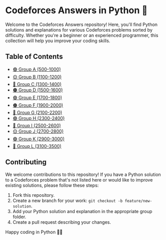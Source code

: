 # Codeforces Answers in Python 🚀

Welcome to the Codeforces Answers repository! Here, you'll find Python solutions and explanations for various Codeforces problems sorted by difficulty. Whether you're a beginner or an experienced programmer, this collection will help you improve your coding skills.

## Table of Contents

- [🟢 Group A (500-1000)](./group-a)
- [🟡 Group B (1100-1200)](./group-b)
- [🔵 Group C (1300-1400)](./group-c)
- [🟠 Group D (1500-1600)](./group-d)
- [🟣 Group E (1700-1800)](./group-e)
- [🟤 Group F (1900-2000)](./group-f)
- [🔴 Group G (2100-2200)](./group-g)
- [🟣 Group H (2300-2400)](./group-h)
- [🔵 Group I (2500-2600)](./group-i)
- [🟡 Group J (2700-2800)](./group-j)
- [🟢 Group K (2900-3000)](./group-k)
- [🔴 Group L (3100-3500)](./group-l)

## Contributing

We welcome contributions to this repository! If you have a Python solution to a Codeforces problem that's not listed here or would like to improve existing solutions, please follow these steps:

1. Fork this repository.
2. Create a new branch for your work: `git checkout -b feature/new-solution`.
3. Add your Python solution and explanation in the appropriate group folder.
4. Create a pull request describing your changes.

Happy coding in Python 🚀✨

